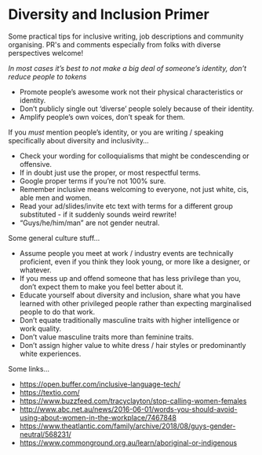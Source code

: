 # Diversity and Inclusion Primer
Some practical tips for inclusive writing, job descriptions and community organising. PR's and comments especially from folks with diverse perspectives welcome!

*In most cases it’s best to not make a big deal of someone’s identity, don’t reduce people to tokens*
- Promote people’s awesome work not their physical characteristics or identity.
- Don’t publicly single out ‘diverse’ people solely because of their identity.
- Amplify people’s own voices, don’t speak for them.

If you *must* mention people’s identity, or you are writing / speaking specifically about diversity and inclusivity…
- Check your wording for colloquialisms that might be condescending or offensive.
- If in doubt just use the proper, or most respectful terms.
- Google proper terms if you’re not 100% sure.
- Remember inclusive means welcoming to everyone, not just white, cis, able men and women.
- Read your ad/slides/invite etc text with terms for a different group substituted - if it suddenly sounds weird rewrite!
- “Guys/he/him/man” are not gender neutral.

Some general culture stuff…
- Assume people you meet at work / industry events are technically proficient, even if you think they look young, or more like a designer, or whatever.
- If you mess up and offend someone that has less privilege than you, don’t expect them to make you feel better about it.
- Educate yourself about diversity and inclusion, share what you have learned with other privileged people rather than expecting marginalised people to do that work.
- Don’t equate traditionally masculine traits with higher intelligence or work quality.
- Don’t value masculine traits more than feminine traits.
- Don’t assign higher value to white dress / hair styles or predominantly white experiences.

Some links…
- https://open.buffer.com/inclusive-language-tech/
- https://textio.com/
- https://www.buzzfeed.com/tracyclayton/stop-calling-women-females
- http://www.abc.net.au/news/2016-06-01/words-you-should-avoid-using-about-women-in-the-workplace/7467848
- https://www.theatlantic.com/family/archive/2018/08/guys-gender-neutral/568231/
- https://www.commonground.org.au/learn/aboriginal-or-indigenous

